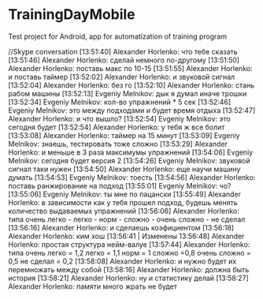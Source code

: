 TrainingDayMobile
=================

Test project for Android, app for automatization of training program

//Skype conversation
[13:51:40] Alexander Horlenko: что тебе сказать
[13:51:46] Alexander Horlenko: сделай немного по-другому
[13:51:50] Alexander Horlenko: поставь макс по 10-15
[13:51:55] Alexander Horlenko: и поставь таймер
[13:52:02] Alexander Horlenko: и звуковой сигнал
[13:52:04] Alexander Horlenko: без го
[13:52:10] Alexander Horlenko: стань рабом машины
[13:52:13] Evgeniy Melnikov: дык я думал иначе трошки
[13:52:34] Evgeniy Melnikov: кол-во упражнений * 5 сек
[13:52:46] Evgeniy Melnikov: это между подходами и будет время отдыха
[13:52:47] Alexander Horlenko: и что вышло?
[13:52:54] Evgeniy Melnikov: это сегодня будет
[13:52:54] Alexander Horlenko: у тебя ж все болит
[13:53:08] Alexander Horlenko: таймер на 15 минут
[13:53:09] Evgeniy Melnikov: знаешь, тестировать тоже сложно
[13:53:29] Alexander Horlenko: и меньше в 3 раза максимумы упражнений
[13:54:06] Evgeniy Melnikov: сегодня будет версия 2
[13:54:26] Evgeniy Melnikov: звуковой сигнал таки нужен
[13:54:50] Alexander Horlenko: еще научи машину думать
[13:54:53] Evgeniy Melnikov: тоесть
[13:54:56] Alexander Horlenko: поставь ранжирование на подход
[13:55:01] Evgeniy Melnikov: чо?
[13:55:06] Evgeniy Melnikov: ты мне по пацански
[13:55:49] Alexander Horlenko: в зависимости как у тебя прошел подход, будешь менять количество выдаваемых упражнений
[13:56:06] Alexander Horlenko: типа очень легко - легко - норм - сложно - очень сложно - не сделал
[13:56:16] Alexander Horlenko: и сделаешь коэфициентом
[13:56:18] Alexander Horlenko: ким хош
[13:56:41 | Изменены 13:56:48] Alexander Horlenko: простая структура нейм-валуе
[13:57:44] Alexander Horlenko: типа 
очень легко = 1,2
легко = 1,1
норм = 1
сложно =0,8
очень сложно = 0,5
не сделал = 0,2
[13:58:08] Alexander Horlenko: и нужно будет их перемножать между собой
[13:58:16] Alexander Horlenko: должна быть история
[13:58:21] Alexander Horlenko: ну и статистику делай
[13:58:27] Alexander Horlenko: памяти много жрать не будет
